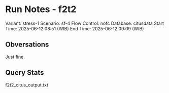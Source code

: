 # Run Notes - f2t2

Variant: stress-1
Scenario: sf-4
Flow Control: nofc
Database: citusdata
Start Time: 2025-06-12 08:51 (WIB)
End Time: 2025-06-12 09:09 (WIB)

## Obversations

Just fine.

## Query Stats

f2t2_citus_output.txt
